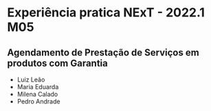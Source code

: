 # Experiência pratica NExT - 2022.1 M05
## Agendamento de Prestação de Serviços em produtos com Garantia 

- Luiz Leão
- Maria Eduarda
- Milena Calado
- Pedro Andrade
